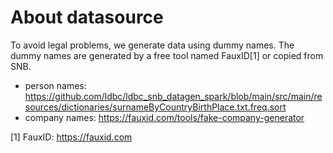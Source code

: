 # About datasource

To avoid legal problems, we generate data using dummy names. The dummy names are generated by a free tool named FauxID[1] or copied from SNB.

- person names: https://github.com/ldbc/ldbc_snb_datagen_spark/blob/main/src/main/resources/dictionaries/surnameByCountryBirthPlace.txt.freq.sort
- company names: https://fauxid.com/tools/fake-company-generator


[1] FauxID: https://fauxid.com